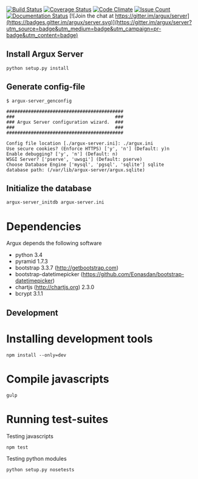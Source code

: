 [![Build Status](https://travis-ci.org/argux/server.svg?branch=master)](https://travis-ci.org/argux/server)
[![Coverage Status](https://coveralls.io/repos/argux/server/badge.svg?branch=master&service=github)](https://coveralls.io/github/argux/server?branch=master)
[![Code Climate](https://codeclimate.com/github/argux/server/badges/gpa.svg)](https://codeclimate.com/github/argux/server)
[![Issue Count](https://codeclimate.com/github/argux/server/badges/issue_count.svg)](https://codeclimate.com/github/argux/server)
[![Documentation Status](https://readthedocs.org/projects/argux-server/badge/?version=latest)](http://argux-server.readthedocs.org/en/latest/?badge=latest)
[![Join the chat at https://gitter.im/argux/server](https://badges.gitter.im/argux/server.svg)](https://gitter.im/argux/server?utm_source=badge&utm_medium=badge&utm_campaign=pr-badge&utm_content=badge)

## Install Argux Server ##

    python setup.py install

## Generate config-file
    $ argux-server_genconfig

    ###########################################
    ###                                     ###
    ### Argux Server configuration wizard.  ###
    ###                                     ###
    ###########################################
     
    Config file location [./argux-server.ini]: ./argux.ini
    Use secure cookies? (Enforce HTTPS) ['y', 'n'] (Default: y)n
    Enable debugging? ['y', 'n'] (Default: n)
    WSGI Server? ['pserve', 'uwsgi'] (Default: pserve)
    Choose Database Engine ['mysql', 'pgsql', 'sqlite'] sqlite
    database path: (/var/lib/argux-server/argux.sqlite)

## Initialize the database

    argux-server_initdb argux-server.ini

# Dependencies
Argux depends the following software

 - python 3.4
 - pyramid 1.7.3
 - bootstrap 3.3.7 (http://getbootstrap.com)
 - bootstrap-datetimepicker (https://github.com/Eonasdan/bootstrap-datetimepicker)
 - chartjs (http://chartjs.org) 2.3.0
 - bcrypt 3.1.1

## Development

# Installing development tools

    npm install --only=dev

# Compile javascripts
    gulp

# Running test-suites

Testing javascripts

    npm test

Testing python modules

    python setup.py nosetests
